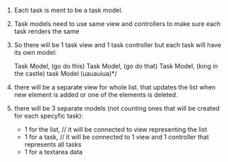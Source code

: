 1. Each task is ment to be a task model.
2. Task models need to use same view and controllers to make sure each task renders the same
3. So there will be 1 task view and 1 task controller but each task will have its own model:

    Task Model, (go do this)
    Task Model, (go do that)
    Task Model, (king in the castle)
    task Model  (uauauiua)*/

4. there will be a separate view for whole list. that updates the list when new element is added or one of the elements is deleted.
5. there will be 3 separate models (not counting ones that will be created for each specyfic task):

    - 1 for the list, // it will be connected to view representing the list
    - 1 for a task,   // it will be connected to 1 view and 1 controller that represents all tasks
    - 1 for a textarea data

